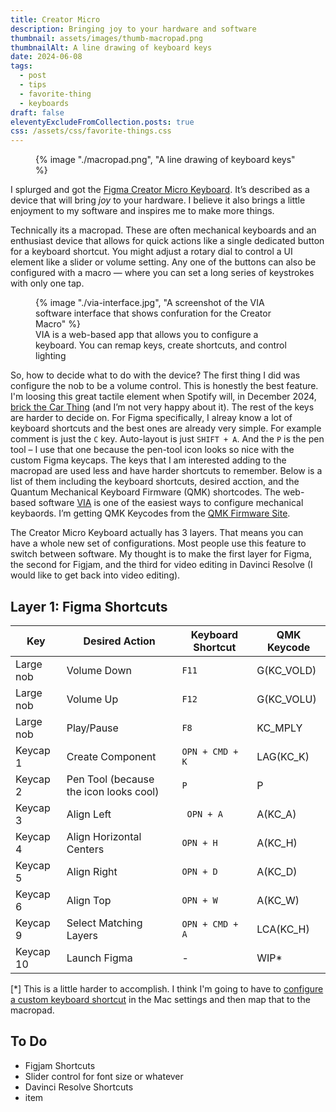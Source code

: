 ```yaml
---
title: Creator Micro
description: Bringing joy to your hardware and software
thumbnail: assets/images/thumb-macropad.png
thumbnailAlt: A line drawing of keyboard keys 
date: 2024-06-08
tags:
  - post
  - tips
  - favorite-thing
  - keyboards
draft: false
eleventyExcludeFromCollection.posts: true
css: /assets/css/favorite-things.css
---
```


<figure class="sketch">
  {% image "./macropad.png", "A line drawing of keyboard keys" %}
<figcaption></figcaption>
</figure>

I splurged and got the [Figma Creator Micro Keyboard](https://store.figma.com/products/figma-creator-micro-keyboard). It’s described as a device that will bring *joy* to your hardware. I believe it also brings a little enjoyment to my software and inspires me to make more things. 

Technically its a macropad. These are often mechanical keyboards and an enthusiast device that allows for quick actions like a single dedicated button for a keyboard shortcut. You might adjust a rotary dial to control a UI element like a slider or volume setting. Any one of the buttons can also be configured with a macro &mdash; where you can set a long series of keystrokes with only one tap. 

<figure>
  {% image "./via-interface.jpg", "A screenshot of the VIA software interface that shows confuration for the Creator Macro" %}
<figcaption>VIA is a web-based app that allows you to configure a keyboard. You can remap keys, create shortcuts, and control lighting</figcation>
</figure>

So, how to decide what to do with the device? The first thing I did was configure the nob to be a volume control. This is honestly the best feature. I'm loosing this great tactile element when Spotify will, in December 2024, [brick the Car Thing](../car-thing/) (and I’m not very happy about it). The rest of the keys are harder to decide on. For Figma specifically, I alreay know a lot of keyboard shortcuts and the best ones are already very simple. For example comment is just the <code>C</code> key. Auto-layout is just <code>SHIFT + A</code>. And the <code>P</code> is the pen tool – I use that one because the pen-tool icon looks so nice with the custom Figma keycaps. The keys that I am interested adding to the macropad are used less and have harder shortcuts to remember. Below is a list of them including the keyboard shortcuts, desired acction, and the Quantum Mechanical Keyboard Firmware (QMK) shortcodes. The web-based software [VIA](https://www.caniusevia.com/) is one of the easiest ways to configure mechanical keybaords. I’m getting QMK Keycodes from the [QMK Firmware Site](https://docs.qmk.fm/keycodes_basic).

The Creator Micro Keyboard actually has 3 layers. That means you can have a whole new set of configurations. Most people use this feature to switch between software. My thought is to make the first layer for Figma, the second for Figjam, and the third for video editing in Davinci Resolve (I would like to get back into video editing).

## Layer 1: Figma Shortcuts 

| Key| Desired Action | Keyboard Shortcut | QMK Keycode|
|----------|------------|-----------|-----------|
| Large nob| Volume Down| <code>F11</code>| G(KC_VOLD)|
| Large nob| Volume Up  | <code>F12</code>| G(KC_VOLU)|
| Large nob| Play/Pause | <code>F8</code> | KC_MPLY   |
| Keycap 1 | Create Component | <code>OPN + CMD + K</code> |LAG(KC_K)   |
| Keycap 2 | Pen Tool (because the icon looks cool) | <code>P</code> | P   |
| Keycap 3 | Align Left |<code> OPN + A</code> | A(KC_A)   |
| Keycap 4 | Align Horizontal Centers | <code>OPN + H</code> | A(KC_H)   |
| Keycap 5 | Align Right |  <code>OPN + D</code> | A(KC_D)   |
| Keycap 6 | Align Top |  <code>OPN + W</code> | A(KC_W)   |
| Keycap 9 | Select Matching Layers | <code>OPN + CMD + A</code> | LCA(KC_H)   |
| Keycap 10| Launch Figma | -   | WIP*|

[*] This is a little harder to accomplish. I think I'm going to have to [configure a custom keyboard shortcut](https://support.apple.com/guide/mac-help/create-keyboard-shortcuts-for-apps-mchlp2271/mac) in the Mac settings and then map that to the macropad.

## To Do
- Figjam Shortcuts
- Slider control for font size or whatever
- Davinci Resolve Shortcuts
- item

